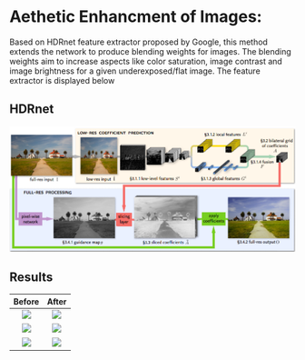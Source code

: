 # Aethetic Enhancment of Images:
Based on HDRnet feature extractor proposed by Google, this method extends the network to produce blending weights for images. The blending weights aim to increase aspects like color saturation, image contrast and image brightness for a given underexposed/flat image.
The feature extractor is displayed below

## HDRnet

![](hdrnet.png)

## Results
Before             |  After
:-----------------:|:-----------------:
![](aesthetic_samples/sample3/a0001-jmac_DSC1459-Inp.png) | ![](aesthetic_samples/sample3/a0001-jmac_DSC1459-Res.png)
![](aesthetic_samples/sample2/a0255-_DSC1448-Inp.png) | ![](aesthetic_samples/sample2/a0255-_DSC1448-Res.png)
![](aesthetic_samples/sample1/a0168-LSCRW_2102-Inp.png) | ![](aesthetic_samples/sample1/a0168-LSCRW_2102-Res.png)
